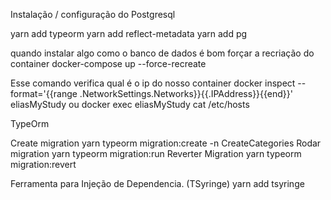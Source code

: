 Instalação / configuração do Postgresql

yarn add typeorm
yarn add reflect-metadata
yarn add pg

quando instalar algo como o banco de dados é bom forçar a recriação do container
docker-compose up --force-recreate

Esse comando verifica qual é o ip do nosso container
docker inspect --format='{{range .NetworkSettings.Networks}}{{.IPAddress}}{{end}}' eliasMyStudy
ou
docker exec eliasMyStudy cat /etc/hosts

TypeOrm

Create migration
yarn typeorm migration:create -n CreateCategories
Rodar migration
yarn typeorm migration:run
Reverter Migration
yarn typeorm migration:revert

Ferramenta para Injeção de Dependencia. (TSyringe)
yarn add tsyringe
